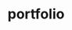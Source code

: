 # portfolio
<!DOCTYPE html>
<html lang="en">
<head>
    <meta charset="UTF-8">
    <meta name="viewport" content="width=device-width, initial-scale=1.0">
    <title>Kartik Admane - Portfolio</title>
    <style>
        * {
            margin: 0;
            padding: 0;
            box-sizing: border-box;
        }

        body {
            font-family: 'Segoe UI', Tahoma, Geneva, Verdana, sans-serif;
            line-height: 1.6;
            color: #2c3e50;
            background: #f8f9fa;
            min-height: 100vh;
        }

        .container {
            max-width: 1200px;
            margin: 0 auto;
            padding: 0 20px;
        }

        /* Header */
        header {
            background: rgba(255, 255, 255, 0.95);
            backdrop-filter: blur(10px);
            border-bottom: 1px solid #e9ecef;
            position: fixed;
            top: 0;
            left: 0;
            right: 0;
            z-index: 1000;
            transition: all 0.3s ease;
            box-shadow: 0 2px 20px rgba(0, 0, 0, 0.1);
        }

        nav {
            display: flex;
            justify-content: space-between;
            align-items: center;
            padding: 1rem 0;
        }

        .logo {
            font-size: 1.5rem;
            font-weight: 700;
            color: #2c3e50;
            text-decoration: none;
            letter-spacing: -0.5px;
        }

        .nav-links {
            display: flex;
            list-style: none;
            gap: 2rem;
        }

        .nav-links a {
            color: #495057;
            text-decoration: none;
            transition: all 0.3s ease;
            padding: 0.5rem 1rem;
            border-radius: 6px;
            font-weight: 500;
            position: relative;
        }

        .nav-links a::after {
            content: '';
            position: absolute;
            bottom: -2px;
            left: 50%;
            width: 0;
            height: 2px;
            background: #3498db;
            transition: all 0.3s ease;
            transform: translateX(-50%);
        }

        .nav-links a:hover {
            color: #3498db;
            background: rgba(52, 152, 219, 0.1);
        }

        .nav-links a:hover::after {
            width: 80%;
        }

        /* Hero Section */
        .hero {
            height: 100vh;
            display: flex;
            align-items: center;
            justify-content: center;
            text-align: center;
            background: linear-gradient(135deg, #667eea 0%, #764ba2 100%);
            color: white;
            padding-top: 80px;
            position: relative;
        }

        .hero::before {
            content: '';
            position: absolute;
            top: 0;
            left: 0;
            right: 0;
            bottom: 0;
            background: rgba(44, 62, 80, 0.8);
            z-index: 1;
        }

        .hero-content {
            position: relative;
            z-index: 2;
        }

        .hero-content h1 {
            font-size: 3.5rem;
            margin-bottom: 1rem;
            animation: fadeInUp 1s ease;
            font-weight: 700;
            letter-spacing: -1px;
        }

        .hero-content p {
            font-size: 1.3rem;
            margin-bottom: 2rem;
            animation: fadeInUp 1s ease 0.2s both;
            opacity: 0.9;
        }

        .btn {
            display: inline-block;
            padding: 14px 32px;
            background: #3498db;
            color: white;
            text-decoration: none;
            border-radius: 6px;
            transition: all 0.3s ease;
            border: none;
            animation: fadeInUp 1s ease 0.4s both;
            font-weight: 600;
            font-size: 1rem;
            cursor: pointer;
        }

        .btn:hover {
            background: #2980b9;
            transform: translateY(-2px);
            box-shadow: 0 8px 25px rgba(52, 152, 219, 0.3);
        }

        /* Sections */
        .section {
            padding: 80px 0;
            background: white;
            margin: 0;
            border-bottom: 1px solid #e9ecef;
        }

        .section:nth-child(even) {
            background: #f8f9fa;
        }

        .section h2 {
            text-align: center;
            font-size: 2.5rem;
            margin-bottom: 3rem;
            color: #2c3e50;
            font-weight: 700;
            position: relative;
        }

        .section h2::after {
            content: '';
            position: absolute;
            bottom: -10px;
            left: 50%;
            width: 60px;
            height: 3px;
            background: #3498db;
            transform: translateX(-50%);
        }

        /* About Section */
        .about-content {
            display: grid;
            grid-template-columns: 1fr 2fr;
            gap: 4rem;
            align-items: center;
        }

        .about-text {
            font-size: 1.1rem;
            line-height: 1.8;
            color: #495057;
        }

        .about-text p {
            margin-bottom: 1.5rem;
        }

        .about-image {
            text-align: center;
        }

        .profile-img {
            width: 280px;
            height: 280px;
            border-radius: 50%;
            background: linear-gradient(135deg, #2c3e50, #3498db);
            display: flex;
            align-items: center;
            justify-content: center;
            color: white;
            font-size: 4rem;
            font-weight: 700;
            transition: all 0.3s ease;
            box-shadow: 0 10px 30px rgba(0, 0, 0, 0.2);
        }

        .profile-img:hover {
            transform: scale(1.05);
            box-shadow: 0 15px 40px rgba(0, 0, 0, 0.3);
        }

        /* Skills Section */
        .skills-grid {
            display: grid;
            grid-template-columns: repeat(auto-fit, minmax(300px, 1fr));
            gap: 2rem;
            margin-top: 2rem;
        }

        .skill-card {
            background: white;
            padding: 2rem;
            border-radius: 10px;
            text-align: center;
            transition: all 0.3s ease;
            box-shadow: 0 5px 20px rgba(0, 0, 0, 0.1);
            border: 1px solid #e9ecef;
            position: relative;
            overflow: hidden;
            cursor: pointer;
        }

        .skill-card::before {
            content: '';
            position: absolute;
            top: 0;
            left: 0;
            right: 0;
            height: 4px;
            background: #3498db;
            transform: translateX(-100%);
            transition: all 0.3s ease;
        }

        .skill-card:hover::before {
            transform: translateX(0);
        }

        .skill-card:hover {
            transform: translateY(-5px);
            box-shadow: 0 15px 40px rgba(0, 0, 0, 0.15);
        }

        .skill-card h3 {
            font-size: 1.4rem;
            margin-bottom: 1rem;
            color: #2c3e50;
            font-weight: 600;
        }

        .skill-card p {
            color: #6c757d;
            line-height: 1.6;
        }

        .skill-card .click-hint {
            position: absolute;
            top: 10px;
            right: 10px;
            background: #3498db;
            color: white;
            padding: 4px 8px;
            border-radius: 12px;
            font-size: 0.8rem;
            opacity: 0;
            transition: all 0.3s ease;
        }

        .skill-card:hover .click-hint {
            opacity: 1;
        }

        /* Modal Styles */
        .modal {
            display: none;
            position: fixed;
            z-index: 2000;
            left: 0;
            top: 0;
            width: 100%;
            height: 100%;
            overflow: auto;
            background-color: rgba(0,0,0,0.8);
            backdrop-filter: blur(5px);
        }

        .modal-content {
            background-color: #fefefe;
            margin: 2% auto;
            padding: 0;
            width: 90%;
            max-width: 900px;
            border-radius: 15px;
            box-shadow: 0 20px 60px rgba(0,0,0,0.3);
            position: relative;
            max-height: 90vh;
            overflow-y: auto;
        }

        .modal-header {
            background: linear-gradient(135deg, #3498db, #2980b9);
            color: white;
            padding: 2rem;
            border-radius: 15px 15px 0 0;
            position: relative;
        }

        .modal-header h2 {
            margin: 0;
            font-size: 2rem;
        }

        .close {
            color: white;
            position: absolute;
            top: 20px;
            right: 25px;
            font-size: 35px;
            font-weight: bold;
            cursor: pointer;
            transition: all 0.3s ease;
        }

        .close:hover,
        .close:focus {
            transform: scale(1.1);
            text-shadow: 0 0 10px rgba(255,255,255,0.5);
        }

        .modal-body {
            padding: 2rem;
        }

        .documentation-section {
            margin-bottom: 2rem;
        }

        .documentation-section h3 {
            color: #2c3e50;
            margin-bottom: 1rem;
            font-size: 1.3rem;
            border-bottom: 2px solid #3498db;
            padding-bottom: 0.5rem;
        }

        .tech-stack {
            display: flex;
            flex-wrap: wrap;
            gap: 0.5rem;
            margin-top: 1rem;
        }

        .tech-tag {
            background: #3498db;
            color: white;
            padding: 0.3rem 0.8rem;
            border-radius: 20px;
            font-size: 0.9rem;
            font-weight: 500;
        }

        .screenshot-gallery {
            display: grid;
            grid-template-columns: repeat(auto-fit, minmax(200px, 1fr));
            gap: 1rem;
            margin-top: 1rem;
        }

        .screenshot {
            background: #f8f9fa;
            border: 2px dashed #dee2e6;
            border-radius: 8px;
            height: 150px;
            display: flex;
            align-items: center;
            justify-content: center;
            color: #6c757d;
            font-style: italic;
            transition: all 0.3s ease;
            overflow: hidden; /* Ensure image doesn't overflow */
        }

        .screenshot img {
            max-width: 100%;
            max-height: 100%;
            object-fit: contain; /* Ensures the image fits within its container without cropping */
            border-radius: 5px;
        }

        .screenshot:hover {
            border-color: #3498db;
            background: rgba(52, 152, 219, 0.05);
        }

        .learning-points {
            list-style: none;
            padding: 0;
        }

        .learning-points li {
            background: #f8f9fa;
            margin: 0.5rem 0;
            padding: 1rem;
            border-left: 4px solid #3498db;
            border-radius: 0 8px 8px 0;
        }

        .learning-points li::before {
            content: '💡';
            margin-right: 10px;
        }

        /* Animations */
        @keyframes fadeInUp {
            from {
                opacity: 0;
                transform: translateY(30px);
            }
            to {
                opacity: 1;
                transform: translateY(0);
            }
        }

        /* Responsive Design */
        @media (max-width: 768px) {
            .nav-links {
                display: none;
            }

            .hero-content h1 {
                font-size: 2.5rem;
            }

            .about-content {
                grid-template-columns: 1fr;
                text-align: center;
            }

            .skills-grid {
                grid-template-columns: 1fr;
            }

            .modal-content {
                width: 95%;
                margin: 5% auto;
            }

            .modal-body {
                padding: 1rem;
            }
        }

        .fade-in {
            opacity: 0;
            transform: translateY(30px);
            transition: opacity 0.6s ease, transform 0.6s ease;
        }

        .fade-in.visible {
            opacity: 1;
            transform: translateY(0);
        }
    </style>
</head>
<body>
    <header>
        <nav class="container">
            <a href="#" class="logo">Kartik Admane</a>
            <ul class="nav-links">
                <li><a href="#home">Home</a></li>
                <li><a href="#about">About</a></li>
                <li><a href="#skills">Skills</a></li>
                <li><a href="#projects">Projects</a></li>
                <li><a href="#experience">Experience</a></li>
                <li><a href="#education">Education</a></li>
                <li><a href="#contact">Contact</a></li>
            </ul>
        </nav>
    </header>

    <section id="home" class="hero">
        <div class="hero-content">
            <h1>Kartik Admane</h1>
            <p>Dynamic Python Developer | Web Developer | 3D Designer</p>
            <a href="#contact" class="btn">Get In Touch</a>
        </div>
    </section>

    <div class="container">
        <section id="about" class="section fade-in">
            <h2>About Me</h2>
            <div class="about-content">
                <div class="about-image">
                    <div class="profile-img">KA</div>
                </div>
                <div class="about-text">
                    <p>I'm a dynamic Python developer with expertise in web development and 3D design. Currently pursuing Bachelor of Engineering in Information Technology from Shri Sant Gajanan Maharaj College of Engineering, Shegaon.</p>
                    <p>I have proven ability to create responsive web applications and optimize performance, while fostering collaboration and innovation. I'm skilled in iOS app development and committed to continuous professional growth.</p>
                    <p>I am currently seeking roles where I can utilize my experience and skills to contribute to innovative projects and grow professionally.</p>
                    <a href="Kartik_Admane_Resume.pdf" class="btn" style="margin-top: 1rem;" download>Download Resume</a>
                </div>
            </div>
        </section>

        <section id="skills" class="section fade-in">
            <h2>My Skills</h2>
            <div class="skills-grid">
                <div class="skill-card" onclick="openModal('python')">
                    <div class="click-hint">Click to explore</div>
                    <h3>Python Development</h3>
                    <p>Expert Python development with focus on web frameworks and automation libraries</p>
                </div>
                <div class="skill-card" onclick="openModal('web')">
                    <div class="click-hint">Click to explore</div>
                    <h3>Web Development</h3>
                    <p>Full-stack web development with HTML, CSS, JavaScript, jQuery, AJAX, and JSON for creating responsive websites</p>
                </div>
                <div class="skill-card" onclick="openModal('cyber')">
                    <div class="click-hint">Click to explore</div>
                    <h3>Cyber Security</h3>
                    <p>Security assessment, threat analysis, and implementing security measures in applications and systems</p>
                </div>
                <div class="skill-card" onclick="openModal('mobile')">
                    <div class="click-hint">Click to explore</div>
                    <h3>Mobile App Development</h3>
                    <p>iOS application development and native app development expertise</p>
                </div>
                <div class="skill-card" onclick="openModal('3d')">
                    <div class="click-hint">Click to explore</div>
                    <h3>3D Design & CAD</h3>
                    <p>Advanced 3D modeling and design using Fusion 360 for mechanical design and prototyping</p>
                </div>
                <div class="skill-card" onclick="openModal('pcb')">
                    <div class="click-hint">Click to explore</div>
                    <h3>PCB Design</h3>
                    <p>Electronic circuit design and PCB layout using KiCad for hardware development projects</p>
                </div>
                <div class="skill-card" onclick="openModal('3dprint')">
                    <div class="click-hint">Click to explore</div>
                    <img src="https://github.com/kartikadmane11-creator/portfolio/blob/main/WhatsApp%20Image%202025-09-24%20at%2012.12.54%20AM.jpeg" alt="WhatsApp Image 2025-09-24 at 12.12.54 AM.jpeg" width="500" height="600">

                    <h3>3D Printing</h3>
                    <p>3D printing technology, prototyping, and additive manufacturing for rapid product development</p>
                </div>
                <div class="skill-card" onclick="openModal('laser')">
                    <div class="click-hint">Click to explore</div>
                    <h3>Laser Cutting</h3>
                    <p>Precision laser cutting for prototyping, custom parts fabrication, and material processing</p>
                </div>
                <div class="skill-card" onclick="openModal('database')">
                    <div class="click-hint">Click to explore</div>
                    <h3>Database & Tools</h3>
                    <p>SQL, Git, GitHub for version control and database management</p>
                </div>
                <div class="skill-card" onclick="openModal('languages')">
                    <div class="click-hint">Click to explore</div>
                    <h3>Languages</h3>
                    <p>English, Hindi, Marathi</p>
                </div>
            </div>
        </section>

        <section id="projects" class="section fade-in">
            <h2>My Projects</h2>
            <div class="skills-grid">
                <div class="skill-card">
                    <h3>College Cultural Fest Management</h3>
                    <p>Planned and executed a college cultural fest with 1,000+ attendees, managing logistics, sponsorships, and promotions.</p>
                </div>
                <div class="skill-card">
                    <h3>Personal Portfolio Website</h3>
                    <p>Designed and developed a responsive personal portfolio website using HTML, CSS, and JavaScript to showcase skills, projects, and achievements.</p>
                </div>
                <div class="skill-card">
                    <h3>E-commerce Platform</h3>
                    <p>Enabled seamless online shopping experience and handled 100+ concurrent users during testing. Improved online presence and received positive feedback.</p>
                </div>
                <div class="skill-card">
                    <h3>Real-time Chat Website</h3>
                    <p>Made a working model of chatting website, including real-time data transmission technology.</p>
                </div>
                <div class="skill-card">
                    <h3>CCTV & WiFi Mesh Technology</h3>
                    <p>Worked on technology of closed circuit television and mesh technology of WiFi transmission.</p>
                </div>
            </div>
        </section>

        <section id="experience" class="section fade-in">
            <h2>Experience</h2>
            <div class="skill-card">
                <h3>Python Development</h3>
                <div style="font-weight: 600; color: #3498db; margin: 1rem 0;">Educational Institution</div>
                <p>• Created an engaging classroom atmosphere by encouraging open discussions about relevant topics in Python development trends</p>
                <p>• Conducted regular workshops focused on specific aspects of Python development like web frameworks or automation libraries</p>
            </div>
            <div class="skill-card">
                <h3>Web Developer</h3>
                <div style="font-weight: 600; color: #3498db; margin: 1rem 0;">Freelance</div>
                <p>• Coded websites using HTML, CSS, JavaScript, and jQuery languages</p>
                <p>• Planned website development, converting mockups into usable web presence with HTML, JavaScript, AJAX, and JSON coding</p>
            </div>
            <div class="skill-card">
                <h3>3D Designer</h3>
                <div style="font-weight: 600; color: #3498db; margin: 1rem 0;">Freelance</div>
                <p>• Enhanced 3D model quality by implementing advanced design techniques and software tools</p>
                <p>• Created detailed 3D models and designs for various projects</p>
            </div>
        </section>

        <section id="education" class="section fade-in">
            <h2>Education</h2>
            <div class="skill-card">
                <h3>Bachelor of Engineering: Information Technology</h3>
                <div style="font-weight: 600; color: #495057; margin: 0.5rem 0;">Shri Sant Gajanan Maharaj College of Engineering Shegaon</div>
                <div style="color: #6c757d; font-style: italic;">2028 | Shegaon Amravati</div>
            </div>
            <div class="skill-card">
                <h3>12th Standard</h3>
                <div style="font-weight: 600; color: #495057; margin: 0.5rem 0;">N.D. KOLHE</div>
                <div style="color: #6c757d; font-style: italic;">2022 | WASHIM</div>
            </div>
            <div class="skill-card">
                <h3>10th Standard</h3>
                <div style="font-weight: 600; color: #495057; margin: 0.5rem 0;">FATIMA CONVENT HIGH SCHOOL</div>
                <div style="color: #6c757d; font-style: italic;">2020 | AMRAVATI</div>
            </div>
            <div class="skill-card">
                <h3>Certifications</h3>
                <p>• Python Programming Certification</p>
                <p>• NPTL Biomolecule Engineering</p>
                <p>• IIT Madras BS DS</p>
            </div>
        </section>

        <section id="contact" class="section fade-in">
            <h2>Contact Me</h2>
            <div style="text-align: center;">
                <p style="font-size: 1.1rem; color: #6c757d; margin-bottom: 2rem;">I'm always open to discussing new opportunities and projects. Feel free to reach out!</p>
                <div style="display: flex; justify-content: center; gap: 2rem; margin-top: 2rem; flex-wrap: wrap;">
                    <a href="tel:+919067310965" class="skill-card" style="text-decoration: none; min-width: 200px;">
                        <strong style="color: #3498db; font-size: 1.1rem;">Phone</strong><br>
                        +91 90673 10965
                    </a>
                    <a href="mailto:kartikadmane11@gmail.com" class="skill-card" style="text-decoration: none; min-width: 200px;">
                        <strong style="color: #3498db; font-size: 1.1rem;">Email</strong><br>
                        kartikadmane11@gmail.com
                    </a>
                    <div class="skill-card" style="min-width: 200px;">
                        <strong style="color: #3498db; font-size: 1.1rem;">Location</strong><br>
                        Mumbai, 448605
                    </div>
                </div>
            </div>
        </section>
    </div>

    <footer style="background: #2c3e50; color: white; text-align: center; padding: 2rem 0; margin-top: 0;">
        <div class="container">
            <p>Developed by Kartik Admane © 2024</p>
        </div>
    </footer>

    <!-- Modal Structure -->
    <div id="skillModal" class="modal">
        <div class="modal-content">
            <div class="modal-header">
                <h2 id="modalTitle">Skill Documentation</h2>
                <span class="close">&times;</span>
            </div>
            <div class="modal-body" id="modalBody">
                <!-- Content will be dynamically loaded here -->
            </div>
        </div>
    </div>

    <script>
        // Skill documentation data
        const skillData = {
            python: {
                title: "Python Development",
                description: "Comprehensive Python development experience focusing on web frameworks, automation, and data analysis. I leverage Python's versatility to build robust backend systems, automate complex tasks, and perform insightful data analysis.",
                techStack: ["Python 3.x", "Django", "Flask", "FastAPI", "Pandas", "NumPy", "Requests", "BeautifulSoup", "Celery", "SQLAlchemy"],
                learnings: [
                    "Mastered object-oriented programming concepts in Python for scalable and maintainable code.",
                    "Learned to build scalable web applications using Django and Flask frameworks, including RESTful API development.",
                    "Developed skills in API development and integration, consuming third-party APIs and creating custom ones.",
                    "Gained expertise in data manipulation and analysis using Pandas and NumPy, including data cleaning and visualization.",
                    "Understanding of Python best practices and PEP 8 standards for writing clean, readable, and efficient code."
                ],
                projects: ["E-commerce Platform Backend", "Web Scraping Tools", "Data Analysis Scripts", "Task Automation Bots"],
                screenshots: ["python_project1.jpg", "python_project2.png", "python_project3.jpg"] // Placeholder for your images
            },
            web: {
                title: "Web Development",
                description: "Full-stack web development with modern technologies and responsive design principles. I create engaging and user-friendly web applications, ensuring optimal performance and cross-browser compatibility.",
                techStack: ["HTML5", "CSS3", "JavaScript (ES6+)", "jQuery", "AJAX", "JSON", "Bootstrap", "Responsive Design", "React.js (Basic)", "Sass"],
                learnings: [
                    "Mastered responsive web design principles to ensure seamless user experience across all devices.",
                    "Learned modern JavaScript ES6+ features for dynamic and interactive web applications.",
                    "Developed skills in creating interactive user interfaces with a focus on accessibility and usability.",
                    "Understanding of cross-browser compatibility issues and effective debugging techniques.",
                    "Expertise in optimizing web performance for faster loading times and improved user engagement."
                ],
                projects: ["Personal Portfolio Website", "E-commerce Frontend", "Real-time Chat Interface", "Interactive Data Dashboards"],
                screenshots: ["web_project1.jpg", "web_project2.png", "web_project3.jpg"] // Placeholder for your images
            },
            cyber: {
                title: "Cyber Security",
                description: "Security assessment, threat analysis, and implementation of robust security measures in applications and systems. My focus is on identifying vulnerabilities and building secure digital environments.",
                techStack: ["Security Auditing", "Penetration Testing", "Network Security", "Vulnerability Assessment", "Security Protocols (SSL/TLS)", "Firewalls", "Intrusion Detection Systems (IDS)"],
                learnings: [
                    "Understanding of common security vulnerabilities (OWASP Top 10) and how to mitigate them.",
                    "Learned penetration testing methodologies and ethical hacking techniques.",
                    "Developed skills in network security analysis, including traffic monitoring and anomaly detection.",
                    "Knowledge of secure coding practices to prevent common software vulnerabilities.",
                    "Experience with security tools and frameworks for threat intelligence and incident response."
                ],
                projects: ["Security Audit Reports", "Vulnerability Assessments", "Security Protocol Implementation", "Secure Web Application Development"],
                screenshots: ["cyber_project1.jpg", "cyber_project2.png", "cyber_project3.jpg"] // Placeholder for your images
            },
            mobile: {
                title: "Mobile App Development",
                description: "iOS application development with a strong focus on native app development and delivering exceptional user experiences. I build intuitive and high-performance mobile applications.",
                techStack: ["Swift", "iOS SDK", "Xcode", "UIKit", "Core Data", "Native Development", "Firebase (Basic)", "RESTful APIs"],
                learnings: [
                    "Mastered the iOS app development lifecycle from conception to deployment on the App Store.",
                    "Learned Swift programming language fundamentals and advanced concepts for robust app development.",
                    "Understanding of iOS Human Interface Guidelines to create visually appealing and user-friendly interfaces.",
                    "Experience with the App Store submission process, including provisioning profiles and certificates.",
                    "Knowledge of mobile app optimization techniques for performance, battery life, and data usage."
                ],
                projects: ["iOS Utility Apps", "Mobile UI Prototypes", "App Store Submissions", "Simple Game Development"],
                screenshots: ["mobile_project1.jpg", "mobile_project2.png", "mobile_project3.jpg"] // Placeholder for your images
            },
            "3d": { // Using quotes because '3d' is not a valid JS identifier without them
                title: "3D Design & CAD",
                description: "Advanced 3D modeling and design using professional CAD software like Fusion 360 for mechanical design, product prototyping, and visualization. I bring concepts to life in three dimensions.",
                techStack: ["Fusion 360", "3D Modeling", "CAD Design", "Technical Drawing", "Product Design", "Rendering", "Assembly Design"],
                learnings: [
                    "Mastered 3D modeling techniques and best practices for creating complex geometries.",
                    "Learned parametric design principles for flexible and easily modifiable models.",
                    "Developed skills in technical drawing and documentation according to industry standards.",
                    "Understanding of manufacturing constraints in design, optimizing for production methods.",
                    "Experience with design for 3D printing and other additive manufacturing processes."
                ],
                projects: ["Mechanical Components", "Product Prototypes", "Technical Drawings", "Custom Enclosures"],
                screenshots: ["3d_project1.jpg", "3d_project2.png", "3d_project3.jpg"] // Placeholder for your images
            },
            pcb: {
                title: "PCB Design",
                description: "Electronic circuit design and PCB layout using professional tools like KiCad for hardware development projects. I transform circuit diagrams into functional physical boards.",
                techStack: ["KiCad", "Circuit Design", "PCB Layout", "Schematic Design", "Electronics", "Component Selection", "Gerber Files", "Signal Integrity"],
                learnings: [
                    "Understanding of electronic circuit design principles and component functionality.",
                    "Learned PCB layout best practices and design rules for manufacturability and performance.",
                    "Experience with component selection and sourcing for various electronic applications.",
                    "Knowledge of manufacturing constraints for PCBs, including layer stack-up and trace impedance.",
                    "Skills in debugging and testing electronic circuits, from prototype to final product."
                ],
                projects: ["Custom PCB Designs", "Arduino Shield Development", "Sensor Interface Boards", "Power Management Modules"],
                screenshots: ["pcb_project1.jpg", "pcb_project2.png", "pcb_project3.jpg"] // Placeholder for your images
            },
            "3dprint": { // Using quotes because '3dprint' is not a valid JS identifier without them
                title: "3D Printing",
                description: "Expertise in 3D printing technology, encompassing prototyping, additive manufacturing, and optimizing designs for various printing methods. I turn digital models into physical objects.",
                techStack: ["FDM Printing", "SLA Printing", "Slicing Software (Cura, PrusaSlicer)", "3D Printer Maintenance", "Material Selection (PLA, ABS, PETG, Resin)", "Post-processing"],
                learnings: [
                    "Understanding of different 3D printing technologies (FDM, SLA) and their applications.",
                    "Learned optimal print settings for various materials to achieve desired part quality.",
                    "Developed skills in post-processing techniques for smooth finishes and functional parts.",
                    "Experience with 3D printer maintenance and troubleshooting common printing issues.",
                    "Knowledge of design for additive manufacturing (DfAM) principles for successful prints."
                ],
                projects: ["Functional Prototypes", "Custom Parts", "Educational Models", "Tooling and Jigs"],
                screenshots: ["3dprint_project1.jpg", "3dprint_project2.png", "3dprint_project3.jpg"] // Placeholder for your images
            },
            laser: {
                title: "Laser Cutting",
                description: "Precision laser cutting expertise for rapid prototyping, custom parts fabrication, and material processing with various materials like wood, acrylic, and paper. I create intricate designs with high accuracy.",
                techStack: ["Laser Cutting Machines", "Vector Design (Adobe Illustrator, Inkscape)", "Material Processing", "Precision Cutting", "CAD to Vector Conversion", "Engraving"],
                learnings: [
                    "Mastered laser cutting parameters for different materials to achieve clean cuts and engravings.",
                    "Learned vector design optimization for cutting efficiency and minimizing material waste.",
                    "Understanding of material properties and cutting limitations for various substrates.",
                    "Experience with kerf compensation and maintaining precision tolerances in designs.",
                    "Skills in post-processing and finishing techniques for laser-cut parts."
                ],
                projects: ["Custom Enclosures", "Precision Parts", "Decorative Elements", "Stencils and Templates"],
                screenshots: ["laser_project1.jpg", "laser_project2.png", "laser_project3.jpg"] // Placeholder for your images
            },
            database: {
                title: "Database & Tools",
                description: "Database management and version control expertise using industry-standard tools and practices. I ensure data integrity, efficient storage, and collaborative code development.",
                techStack: ["SQL", "MySQL", "PostgreSQL", "Git", "GitHub", "Database Design", "Version Control", "ERD (Entity-Relationship Diagrams)", "SQLAlchemy"],
                learnings: [
                    "Mastered SQL query optimization and efficient database design principles.",
                    "Learned Git workflow and collaborative development practices for team projects.",
                    "Understanding of database normalization principles and data integrity constraints.",
                    "Experience with database backup and recovery procedures to prevent data loss.",
                    "Skills in code versioning and project management using Git and GitHub."
                ],
                projects: ["Database Schema Design", "Data Migration Scripts", "Repository Management", "SQL Reporting Tools"],
                screenshots: ["database_project1.jpg", "database_project2.png", "database_project3.jpg"] // Placeholder for your images
            },
            languages: {
                title: "Languages",
                description: "Multilingual communication abilities enabling effective collaboration in diverse environments. I can communicate technical and non-technical information clearly across different linguistic contexts.",
                techStack: ["English", "Hindi", "Marathi", "Technical Communication", "Documentation", "Presentation Skills", "Cross-cultural Communication"],
                learnings: [
                    "Effective communication in multiple languages for broader reach and understanding.",
                    "Technical documentation skills in English, ensuring clarity and accuracy.",
                    "Cross-cultural communication experience, fostering inclusive interactions.",
                    "Presentation skills in various languages, adapting content for different audiences.",
                    "Understanding of translation and localization principles for global projects."
                ],
                projects: ["Technical Documentation", "Multilingual Presentations", "Cross-cultural Project Communication", "Localized Content Creation"],
                screenshots: ["languages_project1.jpg", "languages_project2.png", "languages_project3.jpg"] // Placeholder for your images
            }
        };

        // Modal functionality
        function openModal(skillKey) {
            const modal = document.getElementById('skillModal');
            const modalTitle = document.getElementById('modalTitle');
            const modalBody = document.getElementById('modalBody');
            
            const skill = skillData[skillKey];
            if (!skill) {
                console.error("Skill data not found for key:", skillKey);
                return;
            }
            
            modalTitle.textContent = skill.title;
            
            modalBody.innerHTML = `
                <div class="documentation-section">
                    <h3>📋 Description</h3>
                    <p>${skill.description}</p>
                </div>
                
                <div class="documentation-section">
                    <h3>🛠️ Tech Stack</h3>
                    <div class="tech-stack">
                        ${skill.techStack.map(tech => `<span class="tech-tag">${tech}</span>`).join('')}
                    </div>
                </div>
                
                <div class="documentation-section">
                    <h3>📸 Screenshots/Results</h3>
                    <div class="screenshot-gallery">
                        ${skill.screenshots.map(screenshot => `
                            <div class="screenshot">
                                <img src="images/${screenshot}" alt="${screenshot.replace(/_/g, ' ').replace(/\..*/, '')}" onerror="this.onerror=null;this.src='https://via.placeholder.com/200x150?text=Image+Not+Found';" />
                            </div>
                        `).join('')}
                    </div>
                </div>
                
                <div class="documentation-section">
                    <h3>🚀 Key Projects</h3>
                    <ul style="list-style: none; padding: 0;">
                        ${skill.projects.map(project => `
                            <li style="background: #f8f9fa; margin: 0.5rem 0; padding: 1rem; border-left: 4px solid #3498db; border-radius: 0 8px 8px 0;">
                                🎯 ${project}
                            </li>
                        `).join('')}
                    </ul>
                </div>
                
                <div class="documentation-section">
                    <h3>💡 Key Learnings</h3>
                    <ul class="learning-points">
                        ${skill.learnings.map(learning => `<li>${learning}</li>`).join('')}
                    </ul>
                </div>
            `;
            
            modal.style.display = 'block';
            document.body.style.overflow = 'hidden'; // Prevent scrolling on body when modal is open
        }

        // Close modal functionality
        function closeModal() {
            const modal = document.getElementById('skillModal');
            modal.style.display = 'none';
            document.body.style.overflow = 'auto'; // Restore scrolling on body
        }

        // Event listeners
        document.addEventListener('DOMContentLoaded', function() {
            // Close modal when clicking the X
            document.querySelector('.close').addEventListener('click', closeModal);
            
            // Close modal when clicking outside
            document.getElementById('skillModal').addEventListener('click', function(e) {
                if (e.target === this) {
                    closeModal();
                }
            });
            
            // Close modal with Escape key
            document.addEventListener('keydown', function(e) {
                if (e.key === 'Escape') {
                    closeModal();
                }
            });
        });

        // Smooth scrolling for navigation links
        document.querySelectorAll('a[href^="#"]').forEach(anchor => {
            anchor.addEventListener('click', function (e) {
                e.preventDefault();
                const target = document.querySelector(this.getAttribute('href'));
                if (target) {
                    target.scrollIntoView({
                        behavior: 'smooth',
                        block: 'start'
                    });
                }
            });
        });

        // Header background on scroll
        window.addEventListener('scroll', function() {
            const header = document.querySelector('header');
            if (window.scrollY > 100) {
                header.style.background = 'rgba(255, 255, 255, 0.98)';
                header.style.boxShadow = '0 4px 30px rgba(0, 0, 0, 0.1)';
            } else {
                header.style.background = 'rgba(255, 255, 255, 0.95)';
                header.style.boxShadow = '0 2px 20px rgba(0, 0, 0, 0.1)';
            }
        });

        // Animate elements on scroll
        const observerOptions = {
            threshold: 0.1,
            rootMargin: '0px 0px -50px 0px'
        };

        const observer = new IntersectionObserver(function(entries) {
            entries.forEach(entry => {
                if (entry.isIntersecting) {
                    entry.target.classList.add('visible');
                }
            });
        }, observerOptions);

        // Observe all sections with fade-in class
        document.querySelectorAll('.fade-in').forEach(section => {
            observer.observe(section);
        });
    </script>
</body>
</html>
